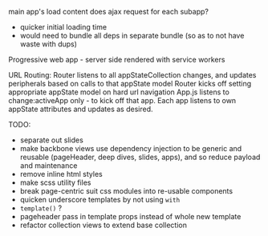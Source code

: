 main app's load content does ajax request for each subapp?
 - quicker initial loading time
 - would need to bundle all deps in separate bundle (so as to not have waste with dups)

Progressive web app - server side rendered with service workers


URL Routing:
Router listens to all appStateCollection changes, and updates peripherals based on calls to that appState model
Router kicks off setting appropriate appState model on hard url navigation
App.js listens to change:activeApp only - to kick off that app.
Each app listens to own appState attributes and updates as desired.


TODO:
  - separate out slides
  - make backbone views use dependency injection to
    be generic and reusable (pageHeader, deep dives, slides, apps),
    and so reduce payload and maintenance
  - remove inline html styles
  - make scss utility files
  - break page-centric suit css modules into re-usable components
  - quicken underscore templates by not using `with`
  - `template()` ?
  - pageheader pass in template props instead of whole new template
  - refactor collection views to extend base collection
